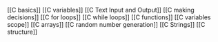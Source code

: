 [[C basics]]
[[C variables]]
[[C Text Input and Output]]
[[C making decisions]]
[[C for loops]]
[[C while loops]]
[[C functions]]
[[C variables scope]]
[[C arrays]]
[[C random number generation]]
[[C Strings]]
[[C structure]]

